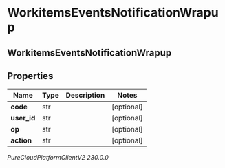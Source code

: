 # WorkitemsEventsNotificationWrapup

## WorkitemsEventsNotificationWrapup

## Properties

|Name | Type | Description | Notes|
|------------ | ------------- | ------------- | -------------|
| **code** | str |  | [optional] |
| **user_id** | str |  | [optional] |
| **op** | str |  | [optional] |
| **action** | str |  | [optional] |



_PureCloudPlatformClientV2 230.0.0_
